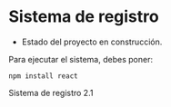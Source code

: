 <h1> Sistema de registro </h1>

- Estado del proyecto en construcción.

Para ejecutar el sistema, debes poner:

```npm install react```

Sistema de registro 2.1


